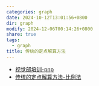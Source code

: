 ```yaml
---
categories: graph
date: 2024-10-12T13:01:56+0800
dir: graph
modify: 2024-12-06T00:14:26+0800
share: true
tags:
  - graph
title: 传统的定点解算方法
---
```


- [视觉部培训-pnp](%E8%A7%86%E8%A7%89%E9%83%A8%E5%9F%B9%E8%AE%AD-pnp.md)
- [传统的定点解算方法-比例法](./%E4%BC%A0%E7%BB%9F%E7%9A%84%E5%AE%9A%E7%82%B9%E8%A7%A3%E7%AE%97%E6%96%B9%E6%B3%95-%E6%AF%94%E4%BE%8B%E6%B3%95.md)